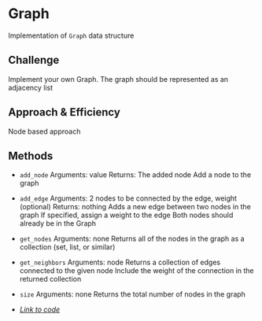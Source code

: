 # Graph

Implementation of `Graph` data structure

## Challenge

Implement your own Graph. The graph should be represented as an adjacency list

## Approach & Efficiency

Node based approach

## Methods

- `add_node`
Arguments: value
Returns: The added node
Add a node to the graph
- `add_edge`
Arguments: 2 nodes to be connected by the edge, weight (optional)
Returns: nothing
Adds a new edge between two nodes in the graph
If specified, assign a weight to the edge
Both nodes should already be in the Graph
- `get_nodes`
Arguments: none
Returns all of the nodes in the graph as a collection (set, list, or similar)
- `get_neighbors`
Arguments: node
Returns a collection of edges connected to the given node
Include the weight of the connection in the returned collection
- `size`
Arguments: none
Returns the total number of nodes in the graph



- [*Link to code*](./graph.py)

